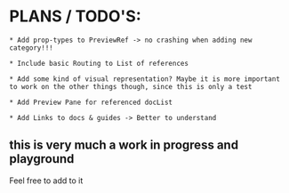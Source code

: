 # PLANS / TODO'S:
    * Add prop-types to PreviewRef -> no crashing when adding new category!!!

    * Include basic Routing to List of references

    * Add some kind of visual representation? Maybe it is more important to work on the other things though, since this is only a test

    * Add Preview Pane for referenced docList

    * Add Links to docs & guides -> Better to understand 

## this is very much a work in progress and playground
Feel free to add to it 
